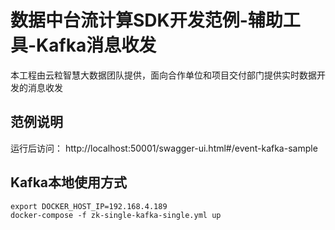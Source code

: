 # 数据中台流计算SDK开发范例-辅助工具-Kafka消息收发

本工程由云粒智慧大数据团队提供，面向合作单位和项目交付部门提供实时数据开发的消息收发


## 范例说明

运行后访问：
 http://localhost:50001/swagger-ui.html#/event-kafka-sample
 
 
 ## Kafka本地使用方式
 
 ```shell script
export DOCKER_HOST_IP=192.168.4.189
docker-compose -f zk-single-kafka-single.yml up
```
